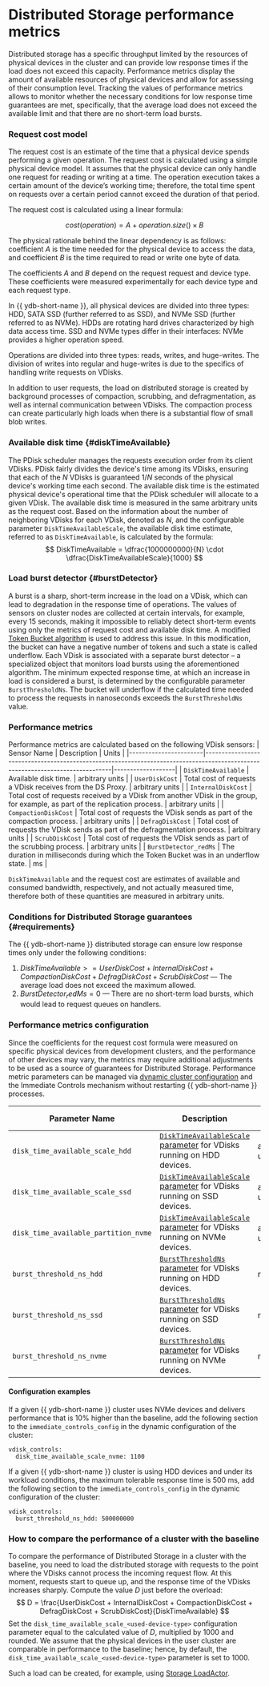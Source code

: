 # Distributed Storage performance metrics

Distributed storage has a specific throughput limited by the resources of physical devices in the cluster and can provide low response times if the load does not exceed this capacity. Performance metrics display the amount of available resources of physical devices and allow for assessing of their consumption level. Tracking the values of performance metrics allows to monitor whether the necessary conditions for low response time guarantees are met, specifically, that the average load does not exceed the available limit and that there are no short-term load bursts.

### Request cost model

The request cost is an estimate of the time that a physical device spends performing a given operation. The request cost is calculated using a simple physical device model. It assumes that the physical device can only handle one request for reading or writing at a time. The operation execution takes a certain amount of the device’s working time; therefore, the total time spent on requests over a certain period cannot exceed the duration of that period.

The request cost is calculated using a linear formula:

$$
cost(operation) = A + operation.size() \times B
$$

The physical rationale behind the linear dependency is as follows: coefficient $A$ is the time needed for the physical device to access the data, and coefficient $B$ is the time required to read or write one byte of data.

The coefficients $A$ and $B$ depend on the request request and device type. These coefficients were measured experimentally for each device type and each request type.

In {{ ydb-short-name }}, all physical devices are divided into three types: HDD, SATA SSD (further referred to as SSD), and NVMe SSD (further referred to as NVMe). HDDs are rotating hard drives characterized by high data access time. SSD and NVMe types differ in their interfaces: NVMe provides a higher operation speed.

Operations are divided into three types: reads, writes, and huge-writes. The division of writes into regular and huge-writes is due to the specifics of handling write requests on VDisks.

In addition to user requests, the load on distributed storage is created by background processes of compaction, scrubbing, and defragmentation, as well as internal communication between VDisks. The compaction process can create particularly high loads when there is a substantial flow of small blob writes.

### Available disk time {#diskTimeAvailable}

The PDisk scheduler manages the requests execution order from its client VDisks. PDisk fairly divides the device's time among its VDisks, ensuring that each of the $N$ VDisks is guaranteed $1/N$ seconds of the physical device's working time each second. The available disk time is the estimated physical device's operational time that the PDisk scheduler will allocate to a given VDisk. The available disk time is measured in the same arbitrary units as the request cost. Based on the information about the number of neighboring VDisks for each VDisk, denoted as $N$, and the configurable parameter `DiskTimeAvailableScale`, the available disk time estimate, referred to as `DiskTimeAvailable`, is calculated by the formula:
$$
    DiskTimeAvailable = \dfrac{1000000000}{N} \cdot \dfrac{DiskTimeAvailableScale}{1000}
$$

### Load burst detector {#burstDetector}

A burst is a sharp, short-term increase in the load on a VDisk, which can lead to degradation in the response time of operations. The values of sensors on cluster nodes are collected at certain intervals, for example, every 15 seconds, making it impossible to reliably detect short-term events using only the metrics of request cost and available disk time. A modified [Token Bucket algorithm](https://en.wikipedia.org/wiki/Token_bucket) is used to address this issue. In this modification, the bucket can have a negative number of tokens and such a state is called underflow. Each VDisk is associated with a separate burst detector – a specialized object that monitors load bursts using the aforementioned algorithm. The minimum expected response time, at which an increase in load is considered a burst, is determined by the configurable parameter `BurstThresholdNs`. The bucket will underflow if the calculated time needed to process the requests in nanoseconds exceeds the `BurstThresholdNs` value.

### Performance metrics

Performance metrics are calculated based on the following VDisk sensors:
| Sensor Name           | Description                                                                                                                   | Units             |
|-----------------------|-------------------------------------------------------------------------------------------------------------------------------|-------------------|
| `DiskTimeAvailable`   | Available disk time.                                                                                                          | arbitrary units   |
| `UserDiskCost`        | Total cost of requests a VDisk receives from the DS Proxy.                                                                    | arbitrary units   |
| `InternalDiskCost`    | Total cost of requests received by a VDisk from another VDisk in the group, for example, as part of the replication process.  | arbitrary units   |
| `CompactionDiskCost`  | Total cost of requests the VDisk sends as part of the compaction process.                                                     | arbitrary units   |
| `DefragDiskCost`      | Total cost of requests the VDisk sends as part of the defragmentation process.                                                | arbitrary units   |
| `ScrubDiskCost`       | Total cost of requests the VDisk sends as part of the scrubbing process.                                                      | arbitrary units   |
| `BurstDetector_redMs` | The duration in milliseconds during which the Token Bucket was in an underflow state.                                         | ms                |

`DiskTimeAvailable` and the request cost are estimates of available and consumed bandwidth, respectively, and not actually measured time, therefore both of these quantities are measured in arbitrary units.

### Conditions for Distributed Storage guarantees {#requirements}

The {{ ydb-short-name }} distributed storage can ensure low response times only under the following conditions:

1. $DiskTimeAvailable >= UserDiskCost + InternalDiskCost + CompactionDiskCost + DefragDiskCost + ScrubDiskCost$ — The average load does not exceed the maximum allowed.
2. $BurstDetector_redMs = 0$ — There are no short-term load bursts, which would lead to request queues on handlers.

### Performance metrics configuration

Since the coefficients for the request cost formula were measured on specific physical devices from development clusters, and the performance of other devices may vary, the metrics may require additional adjustments to be used as a source of guarantees for Distributed Storage. Performance metric parameters can be managed via [dynamic cluster configuration](../../../maintenance/manual/dynamic-config.md) and the Immediate Controls mechanism without restarting {{ ydb-short-name }} processes.

| Parameter Name                        | Description                                                                                   |  Units            | Default Value |
|---------------------------------------|-----------------------------------------------------------------------------------------------|-------------------|---------------|
| `disk_time_available_scale_hdd`       | [`DiskTimeAvailableScale` parameter](#diskTimeAvailable) for VDisks running on HDD devices.   | arbitrary units   | `1000`        |
| `disk_time_available_scale_ssd`       | [`DiskTimeAvailableScale` parameter](#diskTimeAvailable) for VDisks running on SSD devices.   | arbitrary units   | `1000`        |
| `disk_time_available_partition_nvme`  | [`DiskTimeAvailableScale` parameter](#diskTimeAvailable) for VDisks running on NVMe devices.  | arbitrary units   | `1000`        |
| `burst_threshold_ns_hdd`              | [`BurstThresholdNs` parameter](#burstDetector) for VDisks running on HDD devices.             | ns                | `200000000`   |
| `burst_threshold_ns_ssd`              | [`BurstThresholdNs` parameter](#burstDetector) for VDisks running on SSD devices.             | ns                | `50000000`    |
| `burst_threshold_ns_nvme`             | [`BurstThresholdNs` parameter](#burstDetector) for VDisks running on NVMe devices.            | ns                | `32000000`    |

#### Configuration examples

If a given {{ ydb-short-name }} cluster uses NVMe devices and delivers performance that is 10% higher than the baseline, add the following section to the `immediate_controls_config` in the dynamic configuration of the cluster:

```
vdisk_controls:
  disk_time_available_scale_nvme: 1100
```

If a given {{ ydb-short-name }} cluster is using HDD devices and under its workload conditions, the maximum tolerable response time is 500 ms, add the following section to the `immediate_controls_config` in the dynamic configuration of the cluster:

```
vdisk_controls:
  burst_threshold_ns_hdd: 500000000
```

### How to compare the performance of a cluster with the baseline

To compare the performance of Distributed Storage in a cluster with the baseline, you need to load the distributed storage with requests to the point where the VDisks cannot process the incoming request flow. At this moment, requests start to queue up, and the response time of the VDisks increases sharply. Compute the value $D$ just before the overload:
$$
D = \frac{UserDiskCost + InternalDiskCost + CompactionDiskCost + DefragDiskCost + ScrubDiskCost}{DiskTimeAvailable}
$$
Set the `disk_time_available_scale_<used-device-type>` configuration parameter equal to the calculated value of $D$, multiplied by 1000 and rounded. We assume that the physical devices in the user cluster are comparable in performance to the baseline; hence, by default, the `disk_time_available_scale_<used-device-type>` parameter is set to 1000.

Such a load can be created, for example, using [Storage LoadActor](../../../contributor/load-actors-storage.md).

